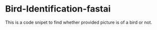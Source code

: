 # Bird-Identification-fastai

This is a code snipet to find whether provided picture is of a bird or not.